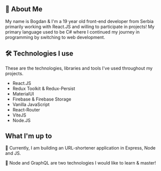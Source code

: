 
## 🚀 About Me
My name is Bogdan & I'm a 19 year old front-end developer from Serbia primarily working with React.JS and willing to participate in projects! 
My primary language used to be C# where I continued my journey in programming by switching to web development.

## 🛠 Technologies I use
These are the technologies, libraries and tools I've used throughout my projects.
- React.JS
- Redux Toolkit & Redux-Persist
- MaterialUI
- Firebase & Firebase Storage
- Vanilla JavaScript
- React-Router
- ViteJS
- Node.JS


## What I'm up to

🧠 Currently, I am building an URL-shortener application in Express, Node and JS.

🤔 Node and GraphQL are two technologies I would like to learn & master!
